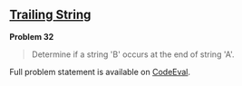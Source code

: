 [Trailing String][ce]
---------------------

**Problem 32**

> Determine if a string 'B' occurs at the end of string 'A'.

Full problem statement is available on [CodeEval][ce].

[ce]: https://www.codeeval.com/browse/32/
      "View problem statement on CodeEval"
